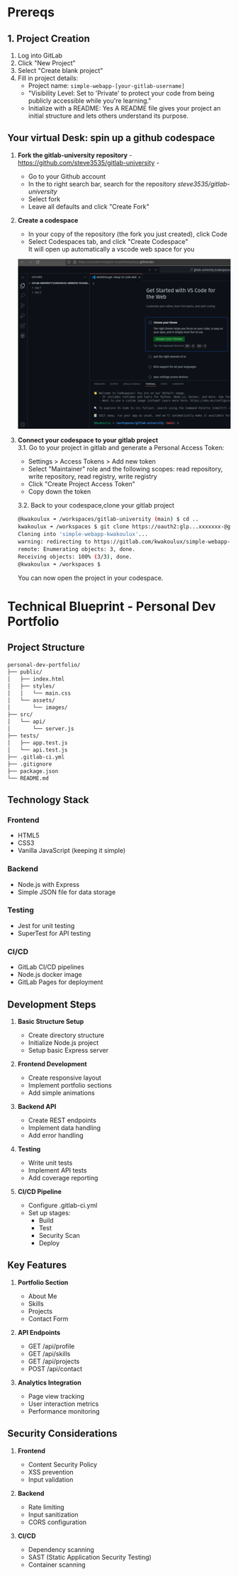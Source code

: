 # Prereqs

## 1. Project Creation
1. Log into GitLab
2. Click "New Project"
3. Select "Create blank project"
4. Fill in project details:
   - Project name: `simple-webapp-[your-gitlab-username]`
   - "Visibility Level: Set to 'Private' to protect your code from being publicly accessible while you're learning."  
   - Initialize with a README: Yes
     A README file gives your project an initial structure and lets others understand its purpose.  

## Your virtual Desk: spin up a github codespace
1. **Fork the gitlab-university repository** - https://github.com/steve3535/gitlab-university -
   * Go to your Github account
   * In the to right search bar, search for the repository *steve3535/gitlab-university*
   * Select fork
   * Leave all defaults and click "Create Fork"
2. **Create a codespace**
   * In your copy of the repository (the fork you just created), click Code
   * Select Codespaces tab, and click "Create Codespace"  
   It will open up automatically a vscode web space for you <br />

   ![sample](sample-codespace.png)   

3. **Connect your codespace to your gitlab project**  
   3.1. Go to your project in gitlab and generate a Personal Access Token:
     * Settings > Access Tokens > Add new token
     * Select "Maintainer" role and the following scopes: read repository, write repository, read registry, write registry
     * Click "Create Project Access Token"
     * Copy down the token  
   
   3.2. Back to your codespace,clone your gitlab project
     ```bash
     @kwakoulux ➜ /workspaces/gitlab-university (main) $ cd ..
     kwakoulux ➜ /workspaces $ git clone https://oauth2:glp...xxxxxxx-@gitlab.com/kwakoulux/simple-webapp-kwakoulux
     Cloning into 'simple-webapp-kwakoulux'...
     warning: redirecting to https://gitlab.com/kwakoulux/simple-webapp-kwakoulux.git/
     remote: Enumerating objects: 3, done.
     Receiving objects: 100% (3/3), done.
     @kwakoulux ➜ /workspaces $
     ```   
   You can now open the project in your codespace.  
 
# Technical Blueprint - Personal Dev Portfolio

## Project Structure

```
personal-dev-portfolio/
├── public/
│   ├── index.html
│   ├── styles/
│   │   └── main.css
│   └── assets/
│       └── images/
├── src/
│   └── api/
│       └── server.js
├── tests/
│   ├── app.test.js
│   └── api.test.js
├── .gitlab-ci.yml
├── .gitignore
├── package.json
└── README.md
```

## Technology Stack

### Frontend
- HTML5
- CSS3
- Vanilla JavaScript (keeping it simple)

### Backend
- Node.js with Express
- Simple JSON file for data storage

### Testing
- Jest for unit testing
- SuperTest for API testing

### CI/CD
- GitLab CI/CD pipelines
- Node.js docker image
- GitLab Pages for deployment

## Development Steps

1. **Basic Structure Setup**
   - Create directory structure
   - Initialize Node.js project
   - Setup basic Express server

2. **Frontend Development**
   - Create responsive layout
   - Implement portfolio sections
   - Add simple animations

3. **Backend API**
   - Create REST endpoints
   - Implement data handling
   - Add error handling

4. **Testing**
   - Write unit tests
   - Implement API tests
   - Add coverage reporting

5. **CI/CD Pipeline**
   - Configure .gitlab-ci.yml
   - Set up stages:
     - Build
     - Test
     - Security Scan
     - Deploy

## Key Features

1. **Portfolio Section**
   - About Me
   - Skills
   - Projects
   - Contact Form

2. **API Endpoints**
   - GET /api/profile
   - GET /api/skills
   - GET /api/projects
   - POST /api/contact

3. **Analytics Integration**
   - Page view tracking
   - User interaction metrics
   - Performance monitoring

## Security Considerations

1. **Frontend**
   - Content Security Policy
   - XSS prevention
   - Input validation

2. **Backend**
   - Rate limiting
   - Input sanitization
   - CORS configuration

3. **CI/CD**
   - Dependency scanning
   - SAST (Static Application Security Testing)
   - Container scanning
